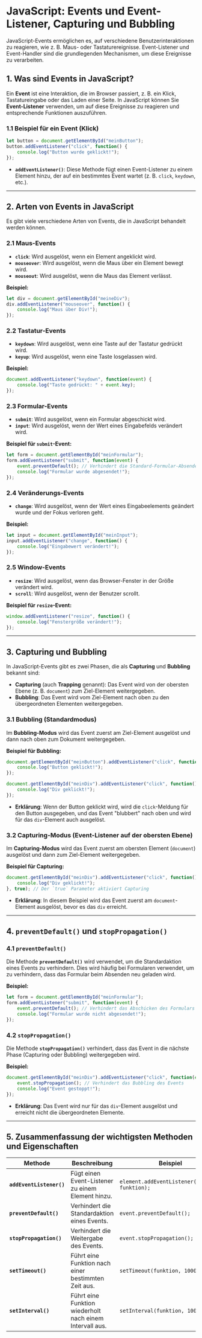 
# JavaScript: Events und Event-Listener, Capturing und Bubbling

JavaScript-Events ermöglichen es, auf verschiedene Benutzerinteraktionen zu reagieren, wie z. B. Maus- oder Tastaturereignisse. Event-Listener und Event-Handler sind die grundlegenden Mechanismen, um diese Ereignisse zu verarbeiten.

## **1. Was sind Events in JavaScript?**

Ein **Event** ist eine Interaktion, die im Browser passiert, z. B. ein Klick, Tastatureingabe oder das Laden einer Seite. In JavaScript können Sie **Event-Listener** verwenden, um auf diese Ereignisse zu reagieren und entsprechende Funktionen auszuführen.

### **1.1 Beispiel für ein Event (Klick)**

```javascript
let button = document.getElementById("meinButton");
button.addEventListener("click", function() {
    console.log("Button wurde geklickt!");
});
```

- **`addEventListener()`**: Diese Methode fügt einen Event-Listener zu einem Element hinzu, der auf ein bestimmtes Event wartet (z. B. `click`, `keydown`, etc.).

---

## **2. Arten von Events in JavaScript**

Es gibt viele verschiedene Arten von Events, die in JavaScript behandelt werden können.

### **2.1 Maus-Events**

- **`click`**: Wird ausgelöst, wenn ein Element angeklickt wird.
- **`mouseover`**: Wird ausgelöst, wenn die Maus über ein Element bewegt wird.
- **`mouseout`**: Wird ausgelöst, wenn die Maus das Element verlässt.

**Beispiel:**
```javascript
let div = document.getElementById("meineDiv");
div.addEventListener("mouseover", function() {
    console.log("Maus über Div!");
});
```

### **2.2 Tastatur-Events**

- **`keydown`**: Wird ausgelöst, wenn eine Taste auf der Tastatur gedrückt wird.
- **`keyup`**: Wird ausgelöst, wenn eine Taste losgelassen wird.

**Beispiel:**
```javascript
document.addEventListener("keydown", function(event) {
    console.log("Taste gedrückt: " + event.key);
});
```

### **2.3 Formular-Events**

- **`submit`**: Wird ausgelöst, wenn ein Formular abgeschickt wird.
- **`input`**: Wird ausgelöst, wenn der Wert eines Eingabefelds verändert wird.

**Beispiel für `submit`-Event:**
```javascript
let form = document.getElementById("meinFormular");
form.addEventListener("submit", function(event) {
    event.preventDefault(); // Verhindert die Standard-Formular-Absenden-Aktion
    console.log("Formular wurde abgesendet!");
});
```

### **2.4 Veränderungs-Events**

- **`change`**: Wird ausgelöst, wenn der Wert eines Eingabeelements geändert wurde und der Fokus verloren geht.

**Beispiel:**
```javascript
let input = document.getElementById("meinInput");
input.addEventListener("change", function() {
    console.log("Eingabewert verändert!");
});
```

### **2.5 Window-Events**

- **`resize`**: Wird ausgelöst, wenn das Browser-Fenster in der Größe verändert wird.
- **`scroll`**: Wird ausgelöst, wenn der Benutzer scrollt.

**Beispiel für `resize`-Event:**
```javascript
window.addEventListener("resize", function() {
    console.log("Fenstergröße verändert!");
});
```

---

## **3. Capturing und Bubbling**

In JavaScript-Events gibt es zwei Phasen, die als **Capturing** und **Bubbling** bekannt sind:

- **Capturing** (auch **Trapping** genannt): Das Event wird von der obersten Ebene (z. B. `document`) zum Ziel-Element weitergegeben.
- **Bubbling**: Das Event wird vom Ziel-Element nach oben zu den übergeordneten Elementen weitergegeben.

### **3.1 Bubbling (Standardmodus)**

Im **Bubbling-Modus** wird das Event zuerst am Ziel-Element ausgelöst und dann nach oben zum Dokument weitergegeben.

**Beispiel für Bubbling:**
```javascript
document.getElementById("meinButton").addEventListener("click", function() {
    console.log("Button geklickt!");
});

document.getElementById("meinDiv").addEventListener("click", function() {
    console.log("Div geklickt!");
});
```

- **Erklärung**: Wenn der Button geklickt wird, wird die `click`-Meldung für den Button ausgegeben, und das Event "blubbert" nach oben und wird für das `div`-Element auch ausgelöst.

### **3.2 Capturing-Modus (Event-Listener auf der obersten Ebene)**

Im **Capturing-Modus** wird das Event zuerst am obersten Element (`document`) ausgelöst und dann zum Ziel-Element weitergegeben.

**Beispiel für Capturing:**
```javascript
document.getElementById("meinDiv").addEventListener("click", function() {
    console.log("Div geklickt!");
}, true); // Der `true` Parameter aktiviert Capturing
```

- **Erklärung**: In diesem Beispiel wird das Event zuerst am `document`-Element ausgelöst, bevor es das `div` erreicht.

---

## **4. `preventDefault()` und `stopPropagation()`**

### **4.1 `preventDefault()`**

Die Methode **`preventDefault()`** wird verwendet, um die Standardaktion eines Events zu verhindern. Dies wird häufig bei Formularen verwendet, um zu verhindern, dass das Formular beim Absenden neu geladen wird.

**Beispiel:**
```javascript
let form = document.getElementById("meinFormular");
form.addEventListener("submit", function(event) {
    event.preventDefault(); // Verhindert das Abschicken des Formulars
    console.log("Formular wurde nicht abgesendet!");
});
```

### **4.2 `stopPropagation()`**

Die Methode **`stopPropagation()`** verhindert, dass das Event in die nächste Phase (Capturing oder Bubbling) weitergegeben wird.

**Beispiel:**
```javascript
document.getElementById("meinDiv").addEventListener("click", function(event) {
    event.stopPropagation(); // Verhindert das Bubbling des Events
    console.log("Event gestoppt!");
});
```

- **Erklärung**: Das Event wird nur für das `div`-Element ausgelöst und erreicht nicht die übergeordneten Elemente.

---

## **5. Zusammenfassung der wichtigsten Methoden und Eigenschaften**

| **Methode**               | **Beschreibung**                                               | **Beispiel**                                       |
|---------------------------|---------------------------------------------------------------|---------------------------------------------------|
| **`addEventListener()`**   | Fügt einen Event-Listener zu einem Element hinzu.              | `element.addEventListener("click", funktion);`     |
| **`preventDefault()`**     | Verhindert die Standardaktion eines Events.                    | `event.preventDefault();`                         |
| **`stopPropagation()`**    | Verhindert die Weitergabe des Events.                          | `event.stopPropagation();`                        |
| **`setTimeout()`**         | Führt eine Funktion nach einer bestimmten Zeit aus.            | `setTimeout(funktion, 1000);`                      |
| **`setInterval()`**        | Führt eine Funktion wiederholt nach einem Intervall aus.       | `setInterval(funktion, 1000);`                     |

